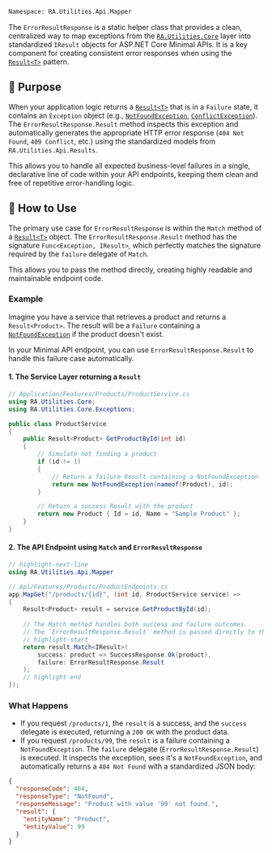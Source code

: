 ```bash
Namespace: RA.Utilities.Api.Mapper
```

The `ErrorResultResponse` is a static helper class that provides a clean, centralized way to map exceptions from the
[`RA.Utilities.Core`](../../../core/UtilitiesCore/index.mdx) layer into standardized `IResult` objects for ASP.NET Core Minimal APIs.
It is a key component for creating consistent error responses when using the [`Result<T>`](../../ApiResults/index.mdx) pattern.

## 🎯 Purpose

When your application logic returns a [`Result<T>`](../../ApiResults/index.mdx) that is in a `Failure` state, it contains an `Exception` object
(e.g., [`NotFoundException`](../../../core/CoreExceptions/NotFoundException.md), [`ConflictException`](../../../core/CoreExceptions/ConflictException.md)). The `ErrorResultResponse.Result` method inspects this exception and automatically generates the appropriate HTTP error response (`404 Not Found`, `409 Conflict`, etc.) using the standardized models from `RA.Utilities.Api.Results`.

This allows you to handle all expected business-level failures in a single, declarative line of code within your API endpoints, keeping them clean and free of repetitive error-handling logic.

## 🚀 How to Use

The primary use case for `ErrorResultResponse` is within the `Match` method of a [`Result<T>`](../../ApiResults/index.mdx) object. The `ErrorResultResponse.Result` method has the signature `Func<Exception, IResult>`, which perfectly matches the signature required by the `failure` delegate of `Match`.

This allows you to pass the method directly, creating highly readable and maintainable endpoint code.

### Example

Imagine you have a service that retrieves a product and returns a `Result<Product>`. The result will be a `Failure` containing a [`NotFoundException`](../../../core/CoreExceptions/NotFoundException.md) if the product doesn't exist.

In your Minimal API endpoint, you can use `ErrorResultResponse.Result` to handle this failure case automatically.

#### 1. The Service Layer returning a `Result`

```csharp showLineNumbers
// Application/Features/Products/ProductService.cs
using RA.Utilities.Core;
using RA.Utilities.Core.Exceptions;

public class ProductService
{
    public Result<Product> GetProductById(int id)
    {
        // Simulate not finding a product
        if (id != 1)
        {
            // Return a failure Result containing a NotFoundException
            return new NotFoundException(nameof(Product), id);
        }

        // Return a success Result with the product
        return new Product { Id = id, Name = "Sample Product" };
    }
}
```

#### 2. The API Endpoint using `Match` and `ErrorResultResponse`

```csharp
// highlight-next-line
using RA.Utilities.Api.Mapper

// Api/Features/Products/ProductEndpoints.cs
app.MapGet("/products/{id}", (int id, ProductService service) => 
{
    Result<Product> result = service.GetProductById(id);
    
    // The Match method handles both success and failure outcomes.
    // The `ErrorResultResponse.Result` method is passed directly to the failure delegate.
    // highlight-start
    return result.Match<IResult>(
        success: product => SuccessResponse.Ok(product),
        failure: ErrorResultResponse.Result 
    );
    // highlight-end
});
```

### What Happens

- If you request `/products/1`, the `result` is a success, and the `success` delegate is executed, returning a `200 OK` with the product data.
- If you request `/products/99`, the `result` is a failure containing a `NotFoundException`. The `failure` delegate (`ErrorResultResponse.Result`) is executed. It inspects the exception, sees it's a `NotFoundException`, and automatically returns a `404 Not Found` with a standardized JSON body:

```json showLineNumbers
{
  "responseCode": 404,
  "responseType": "NotFound",
  "responseMessage": "Product with value '99' not found.",
  "result": {
    "entityName": "Product",
    "entityValue": 99
  }
}
```